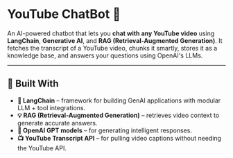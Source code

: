 #  YouTube ChatBot 💬

An AI-powered chatbot that lets you **chat with any YouTube video** using **LangChain**, **Generative AI**, and **RAG (Retrieval-Augmented Generation)**. It fetches the transcript of a YouTube video, chunks it smartly, stores it as a knowledge base, and answers your questions using OpenAI's LLMs.

---

## 🧠 Built With

- **🔗 LangChain** – framework for building GenAI applications with modular LLM + tool integrations.
- **💡 RAG (Retrieval-Augmented Generation)** – retrieves video context to generate accurate answers.
- **🤖 OpenAI GPT models** – for generating intelligent responses.
- **📺 YouTube Transcript API** – for pulling video captions without needing the YouTube API.
